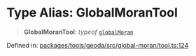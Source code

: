 # Type Alias: GlobalMoranTool

> **GlobalMoranTool**: *typeof* [`globalMoran`](../variables/globalMoran.md)

Defined in: [packages/tools/geoda/src/global-moran/tool.ts:124](https://github.com/GeoDaCenter/openassistant/blob/37d127dc7a76d6b5cf9de906c055e4c904e3dfed/packages/tools/geoda/src/global-moran/tool.ts#L124)
